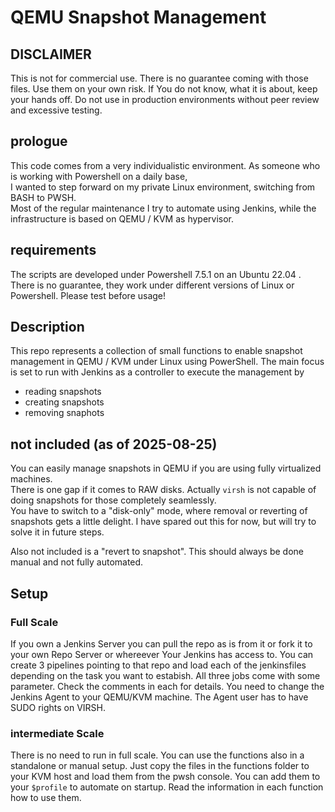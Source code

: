# QEMU Snapshot Management

## DISCLAIMER

This is not for commercial use. There is no guarantee coming with those files. 
Use them on your own risk. If You do not know, what it is about, keep your hands off.
Do not use in production environments without peer review and excessive testing.

## prologue

This code comes from a very individualistic environment. As someone who is working with Powershell on a daily base,  
I wanted to step forward on my private Linux environment, switching from BASH to PWSH.  
Most of the regular maintenance I try to automate using Jenkins, while the infrastructure is based on QEMU / KVM as hypervisor.

## requirements

The scripts are developed under Powershell 7.5.1 on an Ubuntu 22.04 .
There is no guarantee, they work under different versions of Linux or Powershell.
Please test before usage!

## Description

This repo represents a collection of small functions to enable snapshot management in QEMU / KVM under Linux using PowerShell.
The main focus is set to run with Jenkins as a controller to execute the management by  
* reading snapshots
* creating snapshots
* removing snaphots

## not included (as of 2025-08-25)

You can easily manage snapshots in QEMU if you are using fully virtualized machines.  
There is one gap if it comes to RAW disks. Actually ```virsh``` is not capable of doing snapshots for those completely seamlessly.  
You have to switch to a "disk-only" mode, where removal or reverting of snapshots gets a little delight.
I have spared out this for now, but will try to solve it in future steps.

Also not included is a "revert to snapshot". This should always be done manual and not fully automated.

## Setup  

### Full Scale  

If you own a Jenkins Server you can pull the repo as is from it or fork it to your own Repo Server or whereever Your Jenkins has access to.
You can create 3 pipelines pointing to that repo and load each of the jenkinsfiles depending on the task you want to estabish.
All three jobs come with some parameter. Check the comments in each for details.
You need to change the Jenkins Agent to your QEMU/KVM machine. The Agent user has to have SUDO rights on VIRSH.

### intermediate Scale  

There is no need to run in full scale. You can use the functions also in a standalone or manual setup.
Just copy the files in the functions folder to your KVM host and load them from the pwsh console.
You can add them to your ```$profile``` to automate on startup.
Read the information in each function how to use them.

